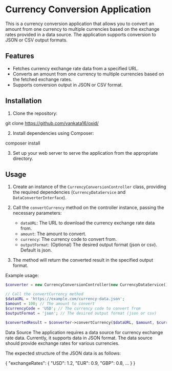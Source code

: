 # Currency Conversion Application

This is a currency conversion application that allows you to convert an amount from one currency to multiple currencies based on the exchange rates provided in a data source. The application supports conversion to JSON or CSV output formats.

## Features

- Fetches currency exchange rate data from a specified URL.
- Converts an amount from one currency to multiple currencies based on the fetched exchange rates.
- Supports conversion output in JSON or CSV format.

## Installation

1. Clone the repository:

git clone https://github.com/vankata16/oxid/

2. Install dependencies using Composer:

composer install


3. Set up your web server to serve the application from the appropriate directory.

## Usage

1. Create an instance of the `CurrencyConversionController` class, providing the required dependencies (`CurrencyDataService` and `DataConverterInterface`).

2. Call the `convertCurrency` method on the controller instance, passing the necessary parameters:
   - `dataURL`: The URL to download the currency exchange rate data from.
   - `amount`: The amount to convert.
   - `currency`: The currency code to convert from.
   - `outputFormat`: (Optional) The desired output format (json or csv). Default is json.

3. The method will return the converted result in the specified output format.

Example usage:

```php
$converter = new CurrencyConversionController(new CurrencyDataService(), new JSONDataConverter());

// Call the convertCurrency method
$dataURL = 'https://example.com/currency-data.json';
$amount = 100; // The amount to convert
$currencyCode = 'USD'; // The currency code to convert from
$outputFormat = 'json'; // The desired output format (json or csv)

$convertedResult = $converter->convertCurrency($dataURL, $amount, $currencyCode, $outputFormat);
```
Data Source
The application requires a data source for currency exchange rate data. Currently, it supports data in JSON format. The data source should provide exchange rates for various currencies.

The expected structure of the JSON data is as follows:

{
  "exchangeRates": {
    "USD": 1.2,
    "EUR": 0.9,
    "GBP": 0.8,
    ...
  }
}

